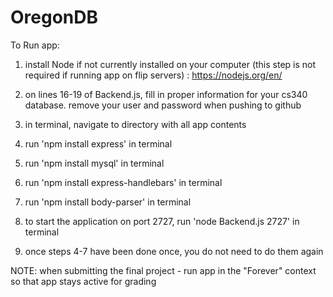 # OregonDB


To Run app:

1. install Node if not currently installed on your computer (this step is not required if running app on flip servers) : https://nodejs.org/en/

2. on lines 16-19 of Backend.js, fill in proper information for your cs340 database. remove your user and password when pushing to github

3. in terminal, navigate to directory with all app contents

4. run 'npm install express' in terminal 

5. run 'npm install mysql' in terminal

6. run 'npm install express-handlebars' in terminal

7. run 'npm install body-parser' in terminal

8. to start the application on port 2727, run 'node Backend.js 2727' in terminal

9. once steps 4-7 have been done once, you do not need to do them again

NOTE: when submitting the final project - run app in the "Forever" context so that app stays active for grading